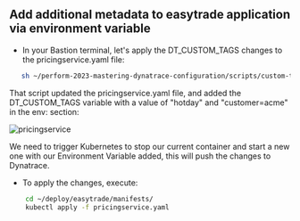 ## Add additional metadata to easytrade application via environment variable

- In your Bastion terminal, let's apply the DT\_CUSTOM\_TAGS changes to the pricingservice.yaml file:​

```bash
   sh ~/perform-2023-mastering-dynatrace-configuration/scripts/custom-tags.sh
   ```

That script updated the pricingservice.yaml file, and added the DT\_CUSTOM\_TAGS variable with a value of "hotday" and "customer=acme​" in the env: section:

![pricingservice](../../assets/images/pricingservicev4.png)

We need to trigger Kubernetes to stop our current container and start a new one with our Environment Variable added​, this will push the changes to Dynatrace.

- To apply the changes, execute:​

```bash
    cd ~/deploy/easytrade/manifests/
    kubectl apply -f pricingservice.yaml
   ```

